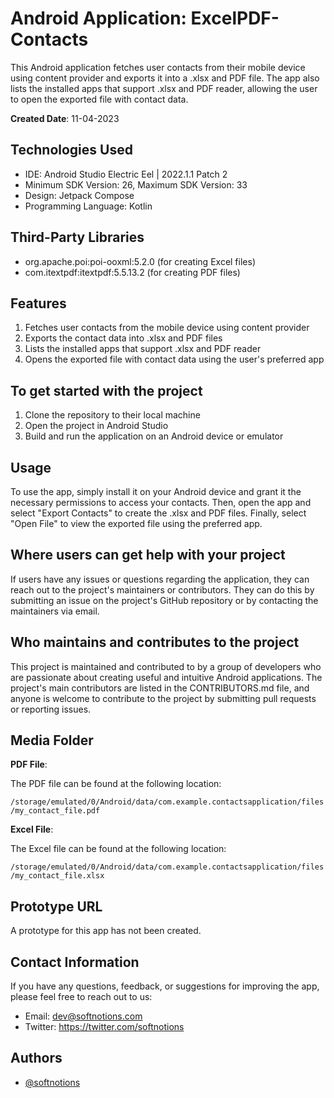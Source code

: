 # Android Application: ExcelPDF-Contacts
This Android application fetches user contacts from their mobile device using content provider and
exports it into a .xlsx and PDF file. The app also lists the installed apps that support .xlsx and
PDF reader, allowing the user to open the exported file with contact data.

**Created Date**: 11-04-2023

## Technologies Used
- IDE: Android Studio Electric Eel | 2022.1.1 Patch 2
- Minimum SDK Version: 26, Maximum SDK Version: 33
- Design: Jetpack Compose
- Programming Language: Kotlin

## Third-Party Libraries
- org.apache.poi:poi-ooxml:5.2.0 (for creating Excel files)
- com.itextpdf:itextpdf:5.5.13.2 (for creating PDF files)

## Features
1. Fetches user contacts from the mobile device using content provider
2. Exports the contact data into .xlsx and PDF files
3. Lists the installed apps that support .xlsx and PDF reader
4. Opens the exported file with contact data using the user's preferred app

## To get started with the project

1. Clone the repository to their local machine
2. Open the project in Android Studio
3. Build and run the application on an Android device or emulator

## Usage 

To use the app, simply install it on your Android device and grant it the necessary permissions to
access your contacts. Then, open the app and select "Export Contacts" to create the .xlsx and PDF
files. Finally, select "Open File" to view the exported file using the preferred app.

## Where users can get help with your project

If users have any issues or questions regarding the application, they can reach out to the project's maintainers or contributors. They can do this by submitting an issue on the project's GitHub repository or by contacting the maintainers via email.

## Who maintains and contributes to the project

This project is maintained and contributed to by a group of developers who are passionate about creating useful and intuitive Android applications. The project's main contributors are listed in the CONTRIBUTORS.md file, and anyone is welcome to contribute to the project by submitting pull requests or reporting issues.

## Media Folder

**PDF File**:

The PDF file can be found at the following location:

`/storage/emulated/0/Android/data/com.example.contactsapplication/files/my_contact_file.pdf`

**Excel File**:

The Excel file can be found at the following location:

`/storage/emulated/0/Android/data/com.example.contactsapplication/files/my_contact_file.xlsx`

## Prototype URL
A prototype for this app has not been created.

## Contact Information

If you have any questions, feedback, or suggestions for improving the app, please feel free to reach out to us:

- Email: dev@softnotions.com
- Twitter: https://twitter.com/softnotions


## Authors
- [@softnotions](https://github.com/softnotions)


